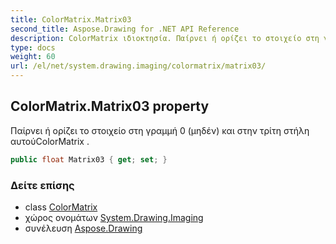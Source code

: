```yaml
---
title: ColorMatrix.Matrix03
second_title: Aspose.Drawing for .NET API Reference
description: ColorMatrix ιδιοκτησία. Παίρνει ή ορίζει το στοιχείο στη γραμμή 0 μηδέν και στην τρίτη στήλη αυτούColorMatrix .
type: docs
weight: 60
url: /el/net/system.drawing.imaging/colormatrix/matrix03/
---
```

## ColorMatrix.Matrix03 property

Παίρνει ή ορίζει το στοιχείο στη γραμμή 0 (μηδέν) και στην τρίτη στήλη αυτούColorMatrix .

```csharp
public float Matrix03 { get; set; }
```

### Δείτε επίσης

* class [ColorMatrix](../)
* χώρος ονομάτων [System.Drawing.Imaging](../../colormatrix/)
* συνέλευση [Aspose.Drawing](../../../)


